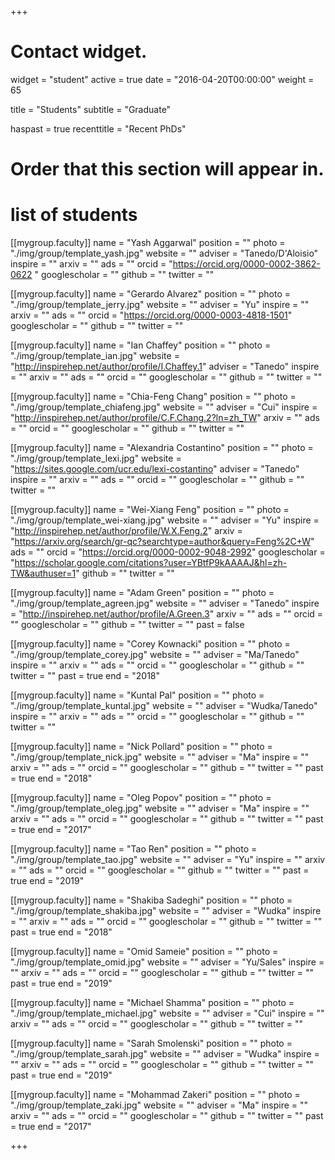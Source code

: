 +++
# Contact widget.
widget = "student"
active = true
date = "2016-04-20T00:00:00"
weight = 65

title = "Students"
subtitle = "Graduate"

haspast = true
recenttitle = "Recent PhDs"

# Order that this section will appear in.


# list of students

[[mygroup.faculty]]
 name = "Yash Aggarwal"
 position = ""
 photo = "./img/group/template_yash.jpg"
 website = ""
 adviser = "Tanedo/D'Aloisio"
 inspire = ""
 arxiv = ""
 ads = ""
 orcid = "https://orcid.org/0000-0002-3862-0622 "
 googlescholar = ""
 github = ""
 twitter = ""

[[mygroup.faculty]]
  name = "Gerardo Alvarez"
  position = ""
  photo = "./img/group/template_jerry.jpg"
  website = ""
  adviser = "Yu"
  inspire = ""
  arxiv = ""
  ads = ""
  orcid = "https://orcid.org/0000-0003-4818-1501"
  googlescholar = ""
  github = ""
  twitter = ""

[[mygroup.faculty]]
  name = "Ian Chaffey"
  position = ""
  photo = "./img/group/template_ian.jpg"
  website = "http://inspirehep.net/author/profile/I.Chaffey.1"
  adviser = "Tanedo"
  inspire = ""
  arxiv = ""
  ads = ""
  orcid = ""
  googlescholar = ""
  github = ""
  twitter = ""

[[mygroup.faculty]]
  name = "Chia-Feng Chang"
  position = ""
  photo = "./img/group/template_chiafeng.jpg"
  website = ""
  adviser = "Cui"
  inspire = "http://inspirehep.net/author/profile/C.F.Chang.2?ln=zh_TW"
  arxiv = ""
  ads = ""
  orcid = ""
  googlescholar = ""
  github = ""
  twitter = ""

[[mygroup.faculty]]
  name = "Alexandria Costantino"
  position = ""
  photo = "./img/group/template_lexi.jpg"
  website = "https://sites.google.com/ucr.edu/lexi-costantino"
  adviser = "Tanedo"
  inspire = ""
  arxiv = ""
  ads = ""
  orcid = ""
  googlescholar = ""
  github = ""
  twitter = ""

[[mygroup.faculty]]
 name = "Wei-Xiang Feng"
 position = ""
 photo = "./img/group/template_wei-xiang.jpg"
 website = ""
 adviser = "Yu"
 inspire = "http://inspirehep.net/author/profile/W.X.Feng.2"
 arxiv = "https://arxiv.org/search/gr-qc?searchtype=author&query=Feng%2C+W"
 ads = ""
 orcid = "https://orcid.org/0000-0002-9048-2992"
 googlescholar = "https://scholar.google.com/citations?user=YBtfP9kAAAAJ&hl=zh-TW&authuser=1"
 github = ""
 twitter = ""

[[mygroup.faculty]]
  name = "Adam Green"
  position = ""
  photo = "./img/group/template_agreen.jpg"
  website = ""
  adviser = "Tanedo"
  inspire = "http://inspirehep.net/author/profile/A.Green.3"
  arxiv = ""
  ads = ""
  orcid = ""
  googlescholar = ""
  github = ""
  twitter = ""
  past = false


[[mygroup.faculty]]
  name = "Corey Kownacki"
  position = ""
  photo = "./img/group/template_corey.jpg"
  website = ""
  adviser = "Ma/Tanedo"
  inspire = ""
  arxiv = ""
  ads = ""
  orcid = ""
  googlescholar = ""
  github = ""
  twitter = ""
  past = true
  end = "2018"

[[mygroup.faculty]]
  name = "Kuntal Pal"
  position = ""
  photo = "./img/group/template_kuntal.jpg"
  website = ""
  adviser = "Wudka/Tanedo"
  inspire = ""
  arxiv = ""
  ads = ""
  orcid = ""
  googlescholar = ""
  github = ""
  twitter = ""

[[mygroup.faculty]]
  name = "Nick Pollard"
  position = ""
  photo = "./img/group/template_nick.jpg"
  website = ""
  adviser = "Ma"
  inspire = ""
  arxiv = ""
  ads = ""
  orcid = ""
  googlescholar = ""
  github = ""
  twitter = ""
  past = true
  end = "2018"

[[mygroup.faculty]]
  name = "Oleg Popov"
  position = ""
  photo = "./img/group/template_oleg.jpg"
  website = ""
  adviser = "Ma"
  inspire = ""
  arxiv = ""
  ads = ""
  orcid = ""
  googlescholar = ""
  github = ""
  twitter = ""
  past = true
  end = "2017"

[[mygroup.faculty]]
  name = "Tao Ren"
  position = ""
  photo = "./img/group/template_tao.jpg"
  website = ""
  adviser = "Yu"
  inspire = ""
  arxiv = ""
  ads = ""
  orcid = ""
  googlescholar = ""
  github = ""
  twitter = ""
  past = true
  end = "2019"

[[mygroup.faculty]]
  name = "Shakiba Sadeghi"
  position = ""
  photo = "./img/group/template_shakiba.jpg"
  website = ""
  adviser = "Wudka"
  inspire = ""
  arxiv = ""
  ads = ""
  orcid = ""
  googlescholar = ""
  github = ""
  twitter = ""
  past = true
  end = "2018"

[[mygroup.faculty]]
  name = "Omid Sameie"
  position = ""
  photo = "./img/group/template_omid.jpg"
  website = ""
  adviser = "Yu/Sales"
  inspire = ""
  arxiv = ""
  ads = ""
  orcid = ""
  googlescholar = ""
  github = ""
  twitter = ""
  past = true
  end = "2019"

[[mygroup.faculty]]
  name = "Michael Shamma"
  position = ""
  photo = "./img/group/template_michael.jpg"
  website = ""
  adviser = "Cui"
  inspire = ""
  arxiv = ""
  ads = ""
  orcid = ""
  googlescholar = ""
  github = ""
  twitter = ""


[[mygroup.faculty]]
  name = "Sarah Smolenski"
  position = ""
  photo = "./img/group/template_sarah.jpg"
  website = ""
  adviser = "Wudka"
  inspire = ""
  arxiv = ""
  ads = ""
  orcid = ""
  googlescholar = ""
  github = ""
  twitter = ""
  past = true
  end = "2019"

[[mygroup.faculty]]
  name = "Mohammad Zakeri"
  position = ""
  photo = "./img/group/template_zaki.jpg"
  website = ""
  adviser = "Ma"
  inspire = ""
  arxiv = ""
  ads = ""
  orcid = ""
  googlescholar = ""
  github = ""
  twitter = ""
  past = true
  end = "2017"







+++

<!-- 
[[mygroup.faculty]]
  name = "Mehrdad Phoroutan Mehr" 
  position = ""
  photo = "./img/group/template_mehrdad.jpg"
  website = ""
  adviser = "Yu"
  inspire = ""
  arxiv = ""
  ads = ""
  orcid = ""
  googlescholar = ""
  github = ""
  twitter = ""

[[mygroup.faculty]]
  name = "Guram Vardiashvili" 
  position = ""
  photo = "./img/group/template_generic.jpg"
  website = ""
  adviser = "Yu"
  inspire = ""
  arxiv = ""
  ads = ""
  orcid = ""
  googlescholar = ""
  github = ""
  twitter = "" -->